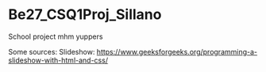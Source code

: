 # Be27_CSQ1Proj_Sillano
School project mhm yuppers

Some sources:
Slideshow: https://www.geeksforgeeks.org/programming-a-slideshow-with-html-and-css/

